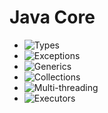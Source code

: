 # Java Core
* ![Types](https://github.com/shamy1st/java-types)
* ![Exceptions]()
* ![Generics]()
* ![Collections]()
* ![Multi-threading](https://github.com/shamy1st/java-multithreading)
* ![Executors]()
